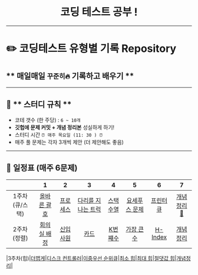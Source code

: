 <h1 align="center"> 코딩 테스트 공부 ! </h1>

------

# ✏️ **코딩테스트 유형별 기록 Repository**
## ** 매일매일 `꾸준히🔥` 기록하고 배우기 **

------
## 🌟 ** 스터디 규칙 **
* 코테 갯수 (한 주당) : `6 ~ 10개`
* **깃헙에 문제 커밋 + 개념 정리본** 성실하게 하기!
* 스터디 시간 `⏰ 매주 목요일 (11: 30 ) ⏰`
* 매주 풀 문제는 각자 3개씩 제안 (더 제안해도 좋음)

------

## **📅 일정표 (매주 6문제)**

| |1|2|3|4|5|6|7|
|:-:|:-:|:-:|:-:|:-:|:-:|:-:|:-:|
|1주차(큐/스택)|[올바른 괄호](https://school.programmers.co.kr/learn/courses/30/lessons/12909)|[프로세스](https://school.programmers.co.kr/learn/courses/30/lessons/42587)|[다리를 지나는 트럭](https://school.programmers.co.kr/learn/courses/30/lessons/42583)|[스택수열](https://www.acmicpc.net/problem/1874)|[요세푸스 문제](https://www.acmicpc.net/problem/1158)|[프린터 큐](https://www.acmicpc.net/problem/1966)|[개념정리📖](https://velog.io/@gonn-i/%EC%95%8C%EA%B3%A0%EB%A6%AC%EC%A6%98-%EA%B0%9C%EB%85%90-%EA%B3%B5%EB%B6%80-%EC%8A%A4%ED%83%9D%EA%B3%BC-%ED%81%90)|
|2주차(정렬)|[회의실 배정](https://www.acmicpc.net/problem/1931 )|[신입사원](https://www.acmicpc.net/problem/1946)|[카드](https://www.acmicpc.net/problem/11652)|[K번쨰수]( https://school.programmers.co.kr/learn/courses/30/lessons/42748)|[가장 큰수](https://school.programmers.co.kr/learn/courses/30/lessons/42746)|[H-Index](https://school.programmers.co.kr/learn/courses/30/lessons/42747)|[개념정리](https://velog.io/@gonn-i/%EC%95%8C%EA%B3%A0%EB%A6%AC%EC%A6%98-%EA%B0%9C%EB%85%90-%EA%B3%B5%EB%B6%80-%EC%A0%95%EB%A0%AC)|

|3주차(힙)|[더맵게](https://school.programmers.co.kr/learn/courses/30/lessons/42626)|[디스크 컨트롤러](https://school.programmers.co.kr/learn/courses/30/lessons/42627)|[이중우선 순위큐](https://school.programmers.co.kr/learn/courses/30/lessons/42628)|[최소 힙](https://www.acmicpc.net/problem/1927)|[최대 힙](https://www.acmicpc.net/problem/11279 )|[절댓값 힙](https://www.acmicpc.net/problem/11286 )|[개념정리](/)| 


